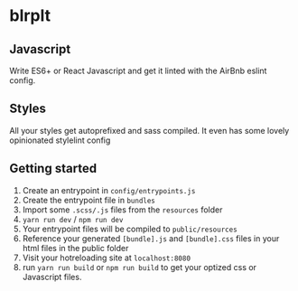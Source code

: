 # blrplt


## Javascript

Write ES6+ or React Javascript and get it linted with the AirBnb eslint config.


## Styles

All your styles get autoprefixed and sass compiled.
It even has some lovely opinionated stylelint config


## Getting started

1. Create an entrypoint in `config/entrypoints.js`
2. Create the entrypoint file in `bundles`
3. Import some `.scss/.js` files from the `resources` folder
4. `yarn run dev` / `npm run dev`
5. Your entrypoint files will be compiled to `public/resources`
6. Reference your generated `[bundle].js` and `[bundle].css` files in your html files in the public folder
7. Visit your hotreloading site at `localhost:8080`
8. run `yarn run build` or `npm run build` to get your optized css or Javascript files.
